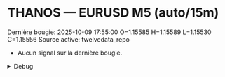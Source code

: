 # THANOS — EURUSD M5 (auto/15m)
Dernière bougie: 2025-10-09 17:55:00  O=1.15585  H=1.15589  L=1.15530  C=1.15556
Source active: twelvedata_repo

- Aucun signal sur la dernière bougie.

<details><summary>Debug</summary>

- TD_API_KEY manquant.

</details>